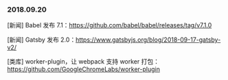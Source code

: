 ### 2018.09.20

[新闻] Babel 发布 7.1：<https://github.com/babel/babel/releases/tag/v7.1.0>

[新闻] Gatsby 发布 2.0：<https://www.gatsbyjs.org/blog/2018-09-17-gatsby-v2/>

[类库] worker-plugin，让 webpack 支持 worker 打包：<https://github.com/GoogleChromeLabs/worker-plugin>
